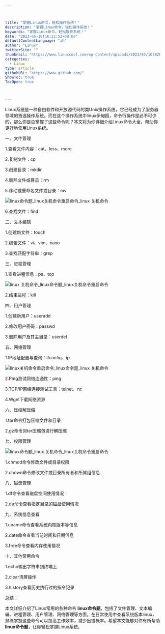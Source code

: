 ```yaml
---



title: "掌握Linux命令，轻松操作系统！"
description: "掌握Linux命令，轻松操作系统！"
keywords: "掌握Linux命令，轻松操作系统！"
date: "2023-06-18T16:22:52+08:00"
defaultContentLanguage: "zh"
author: "Linux"
twitterSite: ""
thumbnail: "https://www.linuxcool.com/wp-content/uploads/2023/03/1678284138490_0.jpg"
categories:
  - Linux
type: article
githubURL: "https://www.github.com/"
ShowToc: true
TocOpen: true



---
```


Linux系统是一种自由软件和开放源代码的类Unix操作系统，它已经成为了服务器领域的首选操作系统。而在这个操作系统中linux伊甸园，命令行操作是必不可少的，那么你是否掌握了这些命令呢？本文将为你详细介绍Linux命令大全，帮助你更好地使用Linux系统。

一、文件管理

1.查看文件内容：cat、less、more

2.复制文件：cp

3.创建目录：mkdir

4.删除文件或目录：rm

5.移动或重命名文件或目录：mv

![linux命令题_linux关机命令重启命令_linux 关机命令](https://www.linuxcool.com/wp-content/uploads/2023/03/1678284138490_0.jpg)

6.查找文件：find

二、文本编辑

1.创建新文件：touch

2.编辑文件：vi、vim、nano

3.查找匹配字符串：grep

三、进程管理

1.查看进程信息：ps、top

![linux 关机命令_linux命令题_linux关机命令重启命令](https://www.linuxcool.com/wp-content/uploads/2023/03/1678284138490_1.jpg)

2.结束进程：kill

四、用户管理

1.创建新用户：useradd

2.修改用户密码：passwd

3.删除用户及其主目录：userdel

五、网络管理

1.IP地址配置与查询：ifconfig、ip

![linux关机命令重启命令_linux命令题_linux 关机命令](https://www.linuxcool.com/wp-content/uploads/2023/03/1678284138490_2.png)

2.Ping测试网络连通性：ping

3.TCP/IP网络连接测试工具：telnet、nc

4.Wget下载网络资源

六、压缩解压缩

1.tar命令打包压缩文件和目录

2.gz命令对tar压缩包进行解压缩

七、权限管理

![linux命令题_linux 关机命令_linux关机命令重启命令](https://www.linuxcool.com/wp-content/uploads/2023/03/1678284138490_3.png)

1.chmod命令修改文件或目录权限

2.chown命令修改文件或目录所有者和所属组信息

八、磁盘管理

1.df命令查看磁盘空间使用情况

2.du命令查看指定目录的磁盘使用情况

九、系统信息查看

1.uname命令查看系统内核版本等信息

2.date命令查看当前时间和日期信息

3.free命令查看内存使用情况

十、其他常用命令

1.echo输出字符串到终端上

2.clear清屏操作

3.history查看历史执行过的指令记录

总结：

本文详细介绍了Linux常用的各种命令 **linux命令题**，包括了文件管理、文本编辑、进程管理、用户管理、网络管理等方面。在日常使用中查看系统版本linux，熟练掌握这些命令可以提高工作效率，减少出错概率。希望本文能够对你有所帮助 **linux命令题**，让你轻松掌握Linux系统。